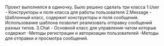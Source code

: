 Проект выполнялся в одиночку.
Было решено сделать три класса 
1.User - Конструкторы и поля класса для работы пользователя
2.Message - Шаблонный класс, содержит конструкторы и поля сообщения.
            Использование шаблона позволит реализовать отправку сообщений разных типов. 
3.Chat - Основной класс для управления чатом которые содержит
-Методы регистрации и авторизации пользователей
-Методы для отправки и просмотра сообщений.
